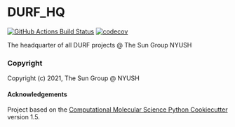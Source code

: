 DURF_HQ
==============================
[//]: # (Badges)
[![GitHub Actions Build Status](https://github.com/REPLACE_WITH_OWNER_ACCOUNT/durf_hq/workflows/CI/badge.svg)](https://github.com/REPLACE_WITH_OWNER_ACCOUNT/durf_hq/actions?query=workflow%3ACI)
[![codecov](https://codecov.io/gh/REPLACE_WITH_OWNER_ACCOUNT/DURF_HQ/branch/master/graph/badge.svg)](https://codecov.io/gh/REPLACE_WITH_OWNER_ACCOUNT/DURF_HQ/branch/master)


The headquarter of all DURF projects @ The Sun Group NYUSH

### Copyright

Copyright (c) 2021, The Sun Group @ NYUSH


#### Acknowledgements
 
Project based on the 
[Computational Molecular Science Python Cookiecutter](https://github.com/molssi/cookiecutter-cms) version 1.5.
